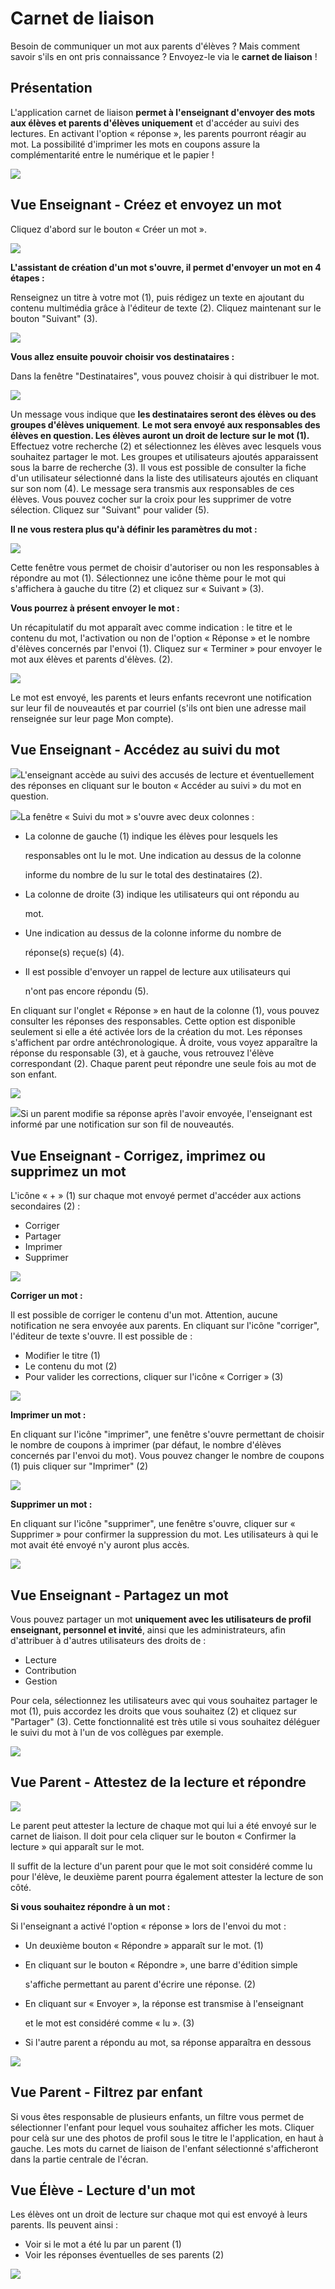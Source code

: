 # Carnet de liaison

Besoin de communiquer un mot aux parents d'élèves ? Mais comment savoir s'ils en ont pris connaissance ? Envoyez-le via le **carnet de liaison** !

## Présentation

L'application carnet de liaison **permet à l'enseignant d'envoyer des mots aux élèves et parents d'élèves uniquement** et d'accéder au suivi des lectures. En activant l'option « réponse », les parents pourront réagir au mot. La possibilité d'imprimer les mots en coupons assure la complémentarité entre le numérique et le papier !

![](.gitbook/assets/schoolbook-image1.png)

## Vue Enseignant - Créez et envoyez un mot

Cliquez d'abord sur le bouton « Créer un mot ».

![](.gitbook/assets/schoolbook-image2.jpeg)

**L'assistant de création d'un mot s'ouvre, il permet d'envoyer un mot en 4 étapes :**

Renseignez un titre à votre mot \(1\), puis rédigez un texte en ajoutant du contenu multimédia grâce à l\'éditeur de texte \(2\). Cliquez maintenant sur le bouton "Suivant" \(3\).

![](.gitbook/assets/schoolbook-image3.jpeg)

**Vous allez ensuite pouvoir choisir vos destinataires :**

Dans la fenêtre \"Destinataires\", vous pouvez choisir à qui distribuer le mot.

![](.gitbook/assets/schoolbook-image4.png)

Un message vous indique que **les destinataires seront des élèves ou des groupes d'élèves uniquement**. **Le mot sera envoyé aux responsables des élèves en question. Les élèves auront un droit de lecture sur le mot \(1\).** Effectuez votre recherche \(2\) et sélectionnez les élèves avec lesquels vous souhaitez partager le mot. Les groupes et utilisateurs ajoutés apparaissent sous la barre de recherche \(3\). Il vous est possible de consulter la fiche d\'un utilisateur sélectionné dans la liste des utilisateurs ajoutés en cliquant sur son nom \(4\). Le message sera transmis aux responsables de ces élèves. Vous pouvez cocher sur la croix pour les supprimer de votre sélection. Cliquez sur \"Suivant\" pour valider \(5\).

**Il ne vous restera plus qu\'à définir les paramètres du mot :**

![](.gitbook/assets/schoolbook-image5.png)

Cette fenêtre vous permet de choisir d'autoriser ou non les responsables à répondre au mot \(1\). Sélectionnez une icône thème pour le mot qui s'affichera à gauche du titre \(2\) et cliquez sur « Suivant » \(3\).

**Vous pourrez à présent envoyer le mot :**

Un récapitulatif du mot apparaît avec comme indication : le titre et le contenu du mot, l'activation ou non de l'option « Réponse » et le nombre d'élèves concernés par l'envoi \(1\). Cliquez sur « Terminer » pour envoyer le mot aux élèves et parents d'élèves. \(2\).

![](.gitbook/assets/schoolbook-image6.png)

Le mot est envoyé, les parents et leurs enfants recevront une notification sur leur fil de nouveautés et par courriel \(s'ils ont bien une adresse mail renseignée sur leur page Mon compte\).

## Vue Enseignant - Accédez au suivi du mot

![](.gitbook/assets/schoolbook-image7.png)L'enseignant accède au suivi des accusés de lecture et éventuellement des réponses en cliquant sur le bouton « Accéder au suivi » du mot en question.

![](.gitbook/assets/schoolbook-image8.png)La fenêtre « Suivi du mot » s'ouvre avec deux colonnes :

* La colonne de gauche \(1\) indique les élèves pour lesquels les

  responsables ont lu le mot. Une indication au dessus de la colonne

  informe du nombre de lu sur le total des destinataires \(2\).

* La colonne de droite \(3\) indique les utilisateurs qui ont répondu au

  mot.

* Une indication au dessus de la colonne informe du nombre de

  réponse\(s\) reçue\(s\) \(4\).

* Il est possible d\'envoyer un rappel de lecture aux utilisateurs qui

  n\'ont pas encore répondu \(5\).

En cliquant sur l'onglet « Réponse » en haut de la colonne \(1\), vous pouvez consulter les réponses des responsables. Cette option est disponible seulement si elle a été activée lors de la création du mot. Les réponses s'affichent par ordre antéchronologique. À droite, vous voyez apparaître la réponse du responsable \(3\), et à gauche, vous retrouvez l\'élève correspondant \(2\). Chaque parent peut répondre une seule fois au mot de son enfant.

![](.gitbook/assets/schoolbook-image9.png)

![](.gitbook/assets/schoolbook-image10.png)Si un parent modifie sa réponse après l'avoir envoyée, l'enseignant est informé par une notification sur son fil de nouveautés.

## Vue Enseignant - Corrigez, imprimez ou supprimez un mot

L'icône « + » \(1\) sur chaque mot envoyé permet d'accéder aux actions secondaires \(2\) :

* Corriger
* Partager
* Imprimer
* Supprimer

![](.gitbook/assets/schoolbook-image11.png)

**Corriger un mot :**

Il est possible de corriger le contenu d'un mot. Attention, aucune notification ne sera envoyée aux parents. En cliquant sur l'icône "corriger", l'éditeur de texte s'ouvre. Il est possible de :

* Modifier le titre \(1\)
* Le contenu du mot \(2\)
* Pour valider les corrections, cliquer sur l'icône « Corriger » \(3\)

![](.gitbook/assets/schoolbook-image12.png)

**Imprimer un mot :**

En cliquant sur l'icône "imprimer", une fenêtre s'ouvre permettant de choisir le nombre de coupons à imprimer \(par défaut, le nombre d'élèves concernés par l'envoi du mot\). Vous pouvez changer le nombre de coupons \(1\) puis cliquer sur \"Imprimer\" \(2\)

![](.gitbook/assets/schoolbook-image13.png)

**Supprimer un mot :**

En cliquant sur l'icône "supprimer", une fenêtre s'ouvre, cliquer sur « Supprimer » pour confirmer la suppression du mot. Les utilisateurs à qui le mot avait été envoyé n'y auront plus accès.

![](.gitbook/assets/schoolbook-image14.png)

## Vue Enseignant - Partagez un mot

Vous pouvez partager un mot **uniquement avec les utilisateurs de profil enseignant, personnel et invité**, ainsi que les administrateurs, afin d\'attribuer à d\'autres utilisateurs des droits de :

* Lecture
* Contribution
* Gestion

Pour cela, sélectionnez les utilisateurs avec qui vous souhaitez partager le mot \(1\), puis accordez les droits que vous souhaitez \(2\) et cliquez sur \"Partager\" \(3\). Cette fonctionnalité est très utile si vous souhaitez déléguer le suivi du mot à l\'un de vos collègues par exemple.

![](.gitbook/assets/schoolbook-image15.png)

## Vue Parent - Attestez de la lecture et répondre

![](.gitbook/assets/schoolbook-image16.png)

Le parent peut attester la lecture de chaque mot qui lui a été envoyé sur le carnet de liaison. Il doit pour cela cliquer sur le bouton « Confirmer la lecture » qui apparaît sur le mot.

Il suffit de la lecture d'un parent pour que le mot soit considéré comme lu pour l'élève, le deuxième parent pourra également attester la lecture de son côté.

**Si vous souhaitez répondre à un mot :**

Si l'enseignant a activé l'option « réponse » lors de l'envoi du mot :

* Un deuxième bouton « Répondre » apparaît sur le mot. \(1\)
* En cliquant sur le bouton « Répondre », une barre d'édition simple

  s'affiche permettant au parent d'écrire une réponse. \(2\)

* En cliquant sur « Envoyer », la réponse est transmise à l'enseignant

  et le mot est considéré comme « lu ». \(3\)

* Si l'autre parent a répondu au mot, sa réponse apparaîtra en dessous

![](.gitbook/assets/schoolbook-image17.png)

## Vue Parent - Filtrez par enfant

Si vous êtes responsable de plusieurs enfants, un filtre vous permet de sélectionner l'enfant pour lequel vous souhaitez afficher les mots. Cliquer pour celà sur une des photos de profil sous le titre le l'application, en haut à gauche. Les mots du carnet de liaison de l'enfant sélectionné s'afficheront dans la partie centrale de l'écran.

## Vue Élève - Lecture d\'un mot

Les élèves ont un droit de lecture sur chaque mot qui est envoyé à leurs parents. Ils peuvent ainsi :

* Voir si le mot a été lu par un parent \(1\)
* Voir les réponses éventuelles de ses parents \(2\)

![](.gitbook/assets/schoolbook-image18.png)

